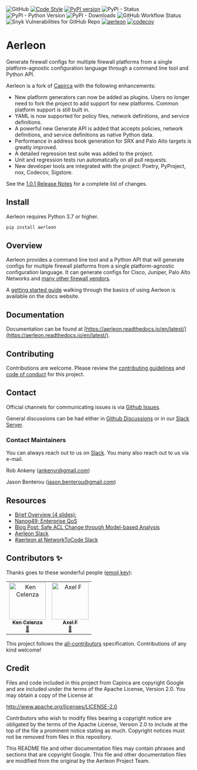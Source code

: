 ![GitHub](https://img.shields.io/github/license/aerleon/aerleon) [![Code Style](https://img.shields.io/badge/code%20style-black-000000.svg)](https://github.com/ambv/black)
[![PyPI version](https://badge.fury.io/py/aerleon.svg)](https://badge.fury.io/py/aerleon) ![PyPI - Status](https://img.shields.io/pypi/status/aerleon) ![PyPI - Python Version](https://img.shields.io/pypi/pyversions/aerleon) ![PyPI - Downloads](https://img.shields.io/pypi/dm/aerleon)
![GitHub Workflow Status](https://img.shields.io/github/actions/workflow/status/aerleon/aerleon/release.yml) ![Snyk Vulnerabilities for GitHub Repo](https://img.shields.io/snyk/vulnerabilities/github/aerleon/aerleon) [![aerleon](https://snyk.io/advisor/python/aerleon/badge.svg)](https://snyk.io/advisor/python/aerleon) [![codecov](https://codecov.io/gh/aerleon/aerleon/branch/main/graph/badge.svg?token=C13SR6GMTD)](https://codecov.io/gh/aerleon/aerleon)

# Aerleon

Generate firewall configs for multiple firewall platforms from a single platform-agnostic configuration language through a command line tool and Python API.

Aerleon is a fork of [Capirca](https://github.com/google/capirca) with the following enhancements:

- New platform generators can now be added as plugins. Users no longer need to fork the project to add support for new platforms. Common platform support is still built in.
- YAML is now supported for policy files, network definitions, and service definitions.
- A powerful new Generate API is added that accepts policies, network definitions, and service definitions as native Python data.
- Performance in address book generation for SRX and Palo Alto targets is greatly improved.
- A detailed regression test suite was added to the project.
- Unit and regression tests run automatically on all pull requests.
- New developer tools are integrated with the project: Poetry, PyProject, nox, Codecov, Sigstore.

See the [1.0.1 Release Notes](https://github.com/aerleon/aerleon/releases/tag/1.0.1) for a complete list of changes.

## Install

Aerleon requires Python 3.7 or higher.

```bash
pip install aerleon
```

## Overview

Aerleon provides a command line tool and a Python API that will generate configs for multiple firewall platforms from a single platform-agnostic configuration language. It can generate configs for Cisco, Juniper, Palo Alto Networks and [many other firewall vendors](https://aerleon.readthedocs.io/en/latest/#core-supported-generators).

A [getting started guide](https://aerleon.readthedocs.io/en/latest/getting_started/) walking through the basics of using Aerleon is available on the docs website.

## Documentation

Documentation can be found at [https://aerleon.readthedocs.io/en/latest/](https://aerleon.readthedocs.io/en/latest/).

## Contributing

Contributions are welcome. Please review the [contributing guidelines](https://aerleon.readthedocs.io/en/latest/contributing/) and [code of conduct](https://github.com/aerleon/aerleon/blob/main/CODE_OF_CONDUCT.md) for this project.

## Contact

Official channels for communicating issues is via [Github Issues](https://github.com/aerleon/aerleon/issues).

General discussions can be had either in [Github Discussions](https://github.com/aerleon/aerleon/discussions) or in our [Slack Server](https://join.slack.com/t/aerleon/shared_invite/zt-1ngckm6oj-cK7yj63A~JgqjixEui2Vhw).

### Contact Maintainers

You can always reach out to us on  [Slack](https://join.slack.com/t/aerleon/shared_invite/zt-1ngckm6oj-cK7yj63A~JgqjixEui2Vhw).
You many also reach out to us via e-mail.

Rob Ankeny ([ankenyr@gmail.com](mailto:ankenyr@gmail.com))

Jason Benterou ([jason.benterou@gmail.com](mailto:jason.benterou@gmail.com))

## Resources

- [Brief Overview (4 slides):](https://docs.google.com/present/embed?id=dhtc9k26_13cz9fphfb&autoStart=true&loop=true&size=1)
- [Nanog49; Enterprise QoS](http://www.nanog.org/meetings/nanog49/presentations/Tuesday/Chung-EnterpriseQoS-final.pdf)
- [Blog Post: Safe ACL Change through Model-based Analysis](https://tech.ebayinc.com/engineering/safe-acl-change-through-model-based-analysis/)
- [Aerleon Slack](https://join.slack.com/t/aerleon/shared_invite/zt-1ngckm6oj-cK7yj63A~JgqjixEui2Vhw)
- [#aerleon at NetworkToCode Slack](https://app.slack.com/client/T09LQ7E9E/C04L56TMMFZ)

## Contributors ✨

Thanks goes to these wonderful people ([emoji key](https://allcontributors.org/docs/en/emoji-key)):

<!-- ALL-CONTRIBUTORS-LIST:START - Do not remove or modify this section -->
<!-- prettier-ignore-start -->
<!-- markdownlint-disable -->
<table>
  <tbody>
    <tr>
      <td align="center"><a href="https://github.com/itdependsnetworks"><img src="https://avatars.githubusercontent.com/u/9260483?v=4?s=100" width="100px;" alt="Ken Celenza"/><br /><sub><b>Ken Celenza</b></sub></a><br /><a href="https://github.com/aerleon/aerleon/commits?author=itdependsnetworks" title="Documentation">📖</a></td>
      <td align="center"><a href="https://github.com/fischa"><img src="https://avatars.githubusercontent.com/u/11302991?v=4?s=100" width="100px;" alt="Axel F"/><br /><sub><b>Axel F</b></sub></a><br /><a href="https://github.com/aerleon/aerleon/commits?author=fischa" title="Documentation">📖</a></td>
    </tr>
  </tbody>
</table>

<!-- markdownlint-restore -->
<!-- prettier-ignore-end -->

<!-- ALL-CONTRIBUTORS-LIST:END -->

This project follows the [all-contributors](https://github.com/all-contributors/all-contributors) specification. Contributions of any kind welcome!

## Credit

Files and code included in this project from Capirca are copyright Google and
are included under the terms of the Apache License, Version 2.0. You may obtain
a copy of the License at

  <http://www.apache.org/licenses/LICENSE-2.0>

Contributors who wish to modify files bearing a copyright notice are obligated
by the terms of the Apache License, Version 2.0 to include at the top of the
file a prominent notice stating as much. Copyright notices must not be removed
from files in this repository.

This README file and other documentation files may contain phrases and sections that are copyright Google.
This file and other documentation files are modified from the original by the Aerleon Project Team.
